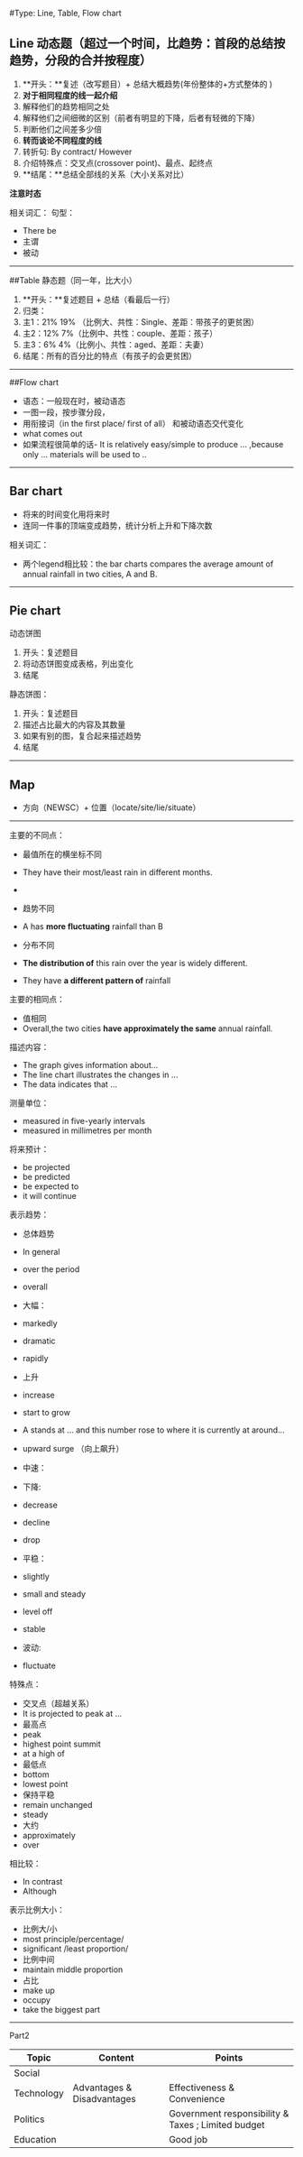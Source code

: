 
#Type: Line, Table, Flow chart


## Line 动态题（超过一个时间，比趋势：首段的总结按趋势，分段的合并按程度）
1. **开头：**复述（改写题目）+ 总结大概趋势(年份整体的+方式整体的  )
2. **对于相同程度的线一起介绍**
 3. 解释他们的趋势相同之处
 4. 解释他们之间细微的区别（前者有明显的下降，后者有轻微的下降）
 5. 判断他们之间差多少倍
3. **转而谈论不同程度的线**
 4. 转折句: By contract/ However
 5. 介绍特殊点：交叉点(crossover point)、最点、起终点
4. **结尾：**总结全部线的关系（大小关系对比）

**注意时态**


相关词汇：
句型：
* There be
* 主谓
* 被动

---

##Table 静态题（同一年，比大小）
1. **开头：**复述题目 + 总结（看最后一行）
2. 归类：
 3. 主1：21% 19% （比例大、共性：Single、差距：带孩子的更贫困）
 4. 主2：12% 7%（比例中、共性：couple、差距：孩子）
 5. 主3：6% 4%（比例小、共性：aged、差距：夫妻）
6. 结尾：所有的百分比的特点（有孩子的会更贫困）

---

##Flow chart
* 语态：一般现在时，被动语态
* 一图一段，按步骤分段，
* 用衔接词（in the first place/ first of all） 和被动语态交代变化
* what comes out
* 如果流程很简单的话- It is relatively easy/simple to produce ... ,because only ... materials will be used to ..

---

## Bar chart
* 将来的时间变化用将来时
* 连同一件事的顶端变成趋势，统计分析上升和下降次数

相关词汇：
* 两个legend相比较：the bar charts compares the average amount of annual rainfall in two cities, A and B.


---

## Pie chart
动态饼图
1. 开头：复述题目
2. 将动态饼图变成表格，列出变化
3. 结尾

静态饼图：
1. 开头：复述题目
2. 描述占比最大的内容及其数量
3. 如果有别的图，复合起来描述趋势
4. 结尾

---
## Map
* 方向（NEWSC）+ 位置（locate/site/lie/situate） 




---

主要的不同点：
* 最值所在的横坐标不同
 * They have their most/least rain in different months.
 * 
* 趋势不同
 * A has **more fluctuating** rainfall than B 
 

* 分布不同
 * **The distribution of** this rain over the year is widely different.
 * They have **a different pattern of** rainfall

主要的相同点：
* 值相同
 * Overall,the two cities **have approximately the same** annual rainfall.
 
描述内容：
* The graph gives information about...
* The line chart illustrates the changes in ... 
* The data indicates that ...

测量单位：
* measured in five-yearly intervals
* measured in millimetres per month

将来预计：
 * be projected
 * be predicted
 * be expected to
 * it will continue


表示趋势：
 * 总体趋势
  * In general
  * over the period
  * overall
 
 * 大幅：
  * markedly
  * dramatic
  * rapidly
  
 * 上升
  * increase
  * start to grow
  * A stands at ... and this number rose to where it is currently at around...
  * upward surge （向上飙升）
 * 中速：
 * 下降: 
  * decrease
  * decline
  * drop
 * 平稳：
  * slightly
  * small and steady
  * level off
  * stable
 * 波动: 
  * fluctuate
 
特殊点：
 * 交叉点（超越关系）
  * It is projected to peak at ...
 * 最高点
  * peak 
  * highest point summit
  * at a high of 
 * 最低点
  * bottom
  * lowest point
 * 保持平稳
  * remain unchanged
  * steady
 * 大约
  * approximately
  * over

相比较：
* In contrast
* Although

表示比例大小：
* 比例大/小
 * most principle/percentage/ 
 * significant /least proportion/ 
* 比例中间
 * maintain middle proportion
* 占比
 * make up
 * occupy
 * take the biggest part


---
Part2

| Topic | Content | Points |
| -- | -- | -- |
| Social |  |  |
| Technology | Advantages & Disadvantages | Effectiveness & Convenience|
| Politics | | Government responsibility & Taxes ; Limited budget|
| Education | |Good job|











